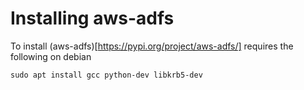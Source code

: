 # Installing aws-adfs

To install (aws-adfs)[https://pypi.org/project/aws-adfs/] requires the following on debian

```
sudo apt install gcc python-dev libkrb5-dev
```

